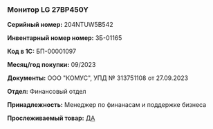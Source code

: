 ### Монитор LG 27BP450Y </br>

**Серийный номер:** 204NTUW5B542 </br>

**Инвентарный номер номер:** ЗБ-01165 </br>

**Код в 1С:** БП-00001097 </br>

**Месяц/год покупки:** 09/2023 </br>

**Документы:** ООО "КОМУС", УПД № 313751108 от 27.09.2023  </br>

**Отдел:** Финансовый отдел </br>

**Принадлежность:** Менеджер по финанасам и поддержке бизнеса </br>

**Прослеживаемый товар:** <u>ДА</u>
